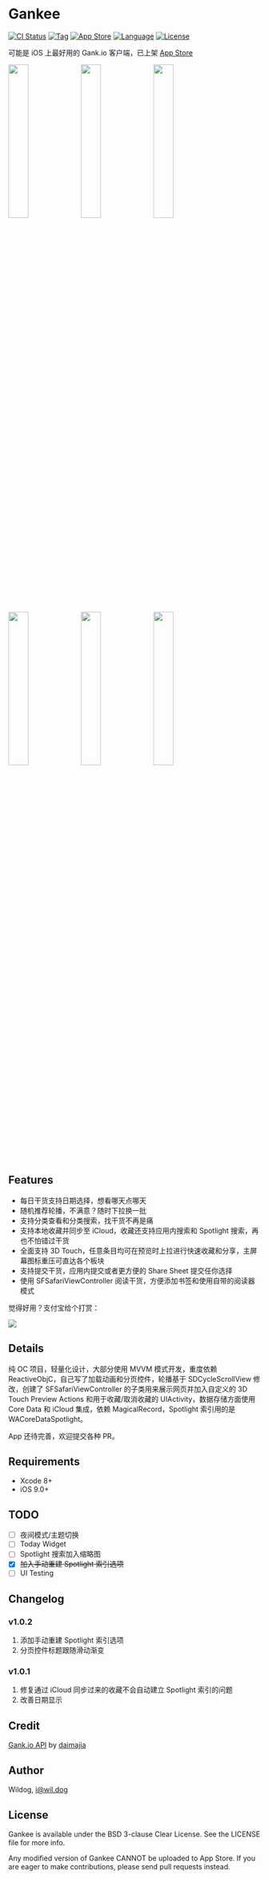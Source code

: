 # Gankee

[![CI Status](http://img.shields.io/travis/Wildog/Gankee.svg?style=flat)](https://travis-ci.org/Wildog/Gankee)
[![Tag](https://img.shields.io/github/tag/Wildog/Gankee.svg?style=flat)](https://github.com/Wildog/Gankee)
[![App Store](https://img.shields.io/badge/app_store-v1.0.2-orange.svg?style=flat)](https://itunes.apple.com/cn/app/gankee-gan-huo-ji-zhong-ying/id1201113401?mt=8)
[![Language](https://img.shields.io/badge/language-objc-blue.svg?style=flat)](https://github.com/Wildog/Gankee)
[![License](https://img.shields.io/github/license/Wildog/Gankee.svg?style=flat)](https://github.com/Wildog/Gankee/blob/master/LICENSE)

可能是 iOS 上最好用的 Gank.io 客户端，已上架 [App Store](https://itunes.apple.com/cn/app/gankee-gan-huo-ji-zhong-ying/id1201113401?mt=8)

<img src="https://github.com/Wildog/Gankee/raw/master/screenshots/news.jpg" width="28%">
<img src="https://github.com/Wildog/Gankee/raw/master/screenshots/category.PNG" width="28%">
<img src="https://github.com/Wildog/Gankee/raw/master/screenshots/favorite.PNG" width="28%">
<img src="https://github.com/Wildog/Gankee/raw/master/screenshots/search.PNG" width="28%">
<img src="https://github.com/Wildog/Gankee/raw/master/screenshots/share-extension.jpg" width="28%">
<img src="https://github.com/Wildog/Gankee/raw/master/screenshots/spotlight.jpg" width="28%">

## Features

- 每日干货支持日期选择，想看哪天点哪天
- 随机推荐轮播，不满意？随时下拉换一批
- 支持分类查看和分类搜索，找干货不再是痛
- 支持本地收藏并同步至 iCloud，收藏还支持应用内搜索和 Spotlight 搜索，再也不怕错过干货
- 全面支持 3D Touch，任意条目均可在预览时上拉进行快速收藏和分享，主屏幕图标重压可直达各个板块
- 支持提交干货，应用内提交或者更方便的 Share Sheet 提交任你选择
- 使用 SFSafariViewController 阅读干货，方便添加书签和使用自带的阅读器模式

觉得好用？支付宝给个打赏：

![](http://7xqhhm.com1.z0.glb.clouddn.com/donate.jpg)

## Details

纯 OC 项目，轻量化设计，大部分使用 MVVM 模式开发，重度依赖 ReactiveObjC，自己写了加载动画和分页控件，轮播基于 SDCycleScrollView 修改，创建了 SFSafariViewController 的子类用来展示网页并加入自定义的 3D Touch Preview Actions 和用于收藏/取消收藏的 UIActivity，数据存储方面使用 Core Data 和 iCloud 集成，依赖 MagicalRecord，Spotlight 索引用的是 WACoreDataSpotlight。

App 还待完善，欢迎提交各种 PR。

## Requirements

- Xcode 8+
- iOS 9.0+

## TODO

- [ ] 夜间模式/主题切换
- [ ] Today Widget
- [ ] Spotlight 搜索加入缩略图
- [x] ~~加入手动重建 Spotlight 索引选项~~
- [ ] UI Testing

## Changelog

### v1.0.2

1. 添加手动重建 Spotlight 索引选项
2. 分页控件标题跟随滑动渐变

### v1.0.1

1. 修复通过 iCloud 同步过来的收藏不会自动建立 Spotlight 索引的问题
2. 改善日期显示

## Credit

[Gank.io API](http://gank.io/api) by [daimajia](https://github.com/daimajia)

## Author

Wildog, i@wil.dog

## License

Gankee is available under the BSD 3-clause Clear License. See the LICENSE file for more info.

Any modified version of Gankee CANNOT be uploaded to App Store. If you are eager to make contributions, please send pull requests instead.
